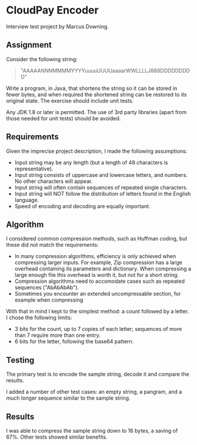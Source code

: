 # CloudPay Encoder

Interview test project by Marcus Downing.

## Assignment

Consider the following string:

> "AAAAANNNMMMMYYYYuuuuUUUUaaaarWWLLLLJ888DDDDDDDDD"

Write a program, in Java, that shortens the string so it can be stored in fewer bytes, and when required the shortened string can be restored to its original state. The exercise should include unit tests.

Any JDK 1.8 or later is permitted. The use of 3rd party libraries (apart from those needed for unit tests) should be avoided.

## Requirements

Given the imprecise project description, I made the following assumptions:

- Input string may be any length (but a length of 48 characters is representative).
- Input string consists of uppercase and lowercase letters, and numbers. No other characters will appear.
- Input string will often contain sequences of repeated single characters.
- Input string will NOT follow the distribution of letters found in the English language.
- Speed of encoding and decoding are equally important.

## Algorithm

I considered common compression methods, such as Huffman coding, but these did not match the requirements:

- In many compression algorithms, efficiency is only achieved when compressing larger inputs. For example, Zip compression has a large overhead containing its parameters and dictionary. When compressing a large enough file this overhead is worth it, but not for a short string.
- Compression algorithms need to accomodate cases such as repeated sequences ("AbAbAbAb").
- Sometimes you encounter an extended uncompressable section, for example when compressing

With that in mind I kept to the simplest method: a count followed by a letter. I chose the following limits:

- 3 bits for the count, up to 7 copies of each letter; sequences of more than 7 require more than one entry.
- 6 bits for the letter, following the base64 pattern.

## Testing

The primary test is to encode the sample string, decode it and compare the results.

I added a number of other test cases: an empty string, a pangram, and a much longer sequence similar to the sample string.

## Results

I was able to compress the sample string down to 16 bytes, a saving of 67%. Other tests showed similar benefits.